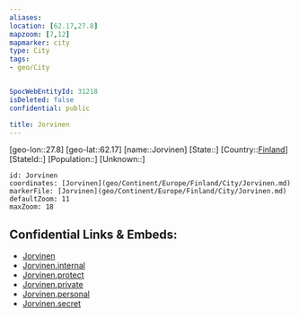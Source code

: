 ```yaml
---
aliases: 
location: [62.17,27.8]
mapzoom: [7,12] 
mapmarker: city 
type: City
tags:
- geo/City


SpocWebEntityId: 31218
isDeleted: false
confidential: public

title: Jorvinen
---
```

[geo-lon::27.8]
[geo-lat::62.17]
[name::Jorvinen]
[State::]
[Country::[Finland](geo/Continent/Europe/Finland.md)]
[StateId::]
[Population::]
[Unknown::]


```leaflet
id: Jorvinen
coordinates: [Jorvinen](geo/Continent/Europe/Finland/City/Jorvinen.md)
markerFile: [Jorvinen](geo/Continent/Europe/Finland/City/Jorvinen.md)
defaultZoom: 11 
maxZoom: 18
```


## Confidential Links & Embeds: 
- [Jorvinen](../../../../../../_public/geo/Continent/Europe/Finland/City/Jorvinen.md) 
- [Jorvinen.internal](../../../../../../_internal/geo/Continent/Europe/Finland/City/Jorvinen.internal.md) 
- [Jorvinen.protect](../../../../../../_protect/geo/Continent/Europe/Finland/City/Jorvinen.protect.md) 
- [Jorvinen.private](../../../../../../_private/geo/Continent/Europe/Finland/City/Jorvinen.private.md) 
- [Jorvinen.personal](../../../../../../_personal/geo/Continent/Europe/Finland/City/Jorvinen.personal.md) 
- [Jorvinen.secret](../../../../../../_secret/geo/Continent/Europe/Finland/City/Jorvinen.secret.md) 
